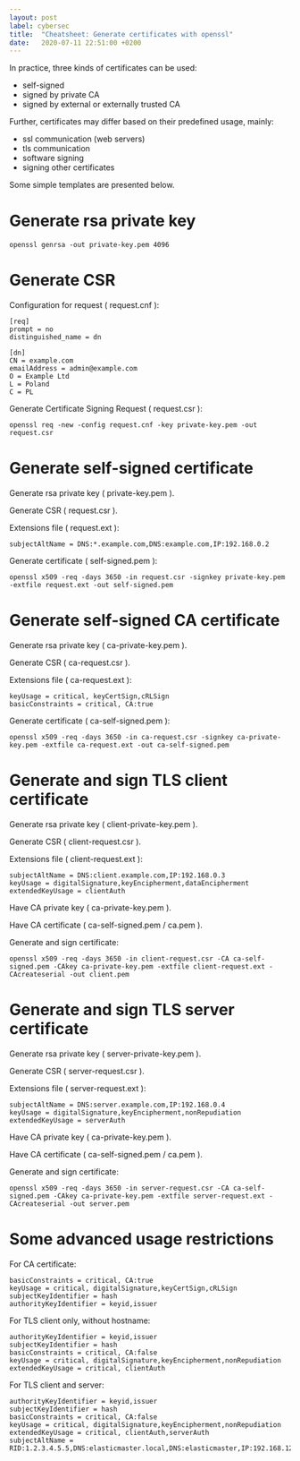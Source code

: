 ```yaml
---
layout: post
label: cybersec
title:  "Cheatsheet: Generate certificates with openssl"
date:   2020-07-11 22:51:00 +0200
---
```


In practice, three kinds of certificates can be used:
- self-signed
- signed by private CA
- signed by external or externally trusted CA

Further, certificates may differ based on their predefined usage, mainly:
- ssl communication (web servers)
- tls communication
- software signing
- signing other certificates

Some simple templates are presented below.

# Generate rsa private key
```
openssl genrsa -out private-key.pem 4096
```

# Generate CSR
Configuration for request ( request.cnf ):
```
[req]
prompt = no
distinguished_name = dn

[dn]
CN = example.com
emailAddress = admin@example.com
O = Example Ltd
L = Poland
C = PL
```
Generate Certificate Signing Request ( request.csr ):
```
openssl req -new -config request.cnf -key private-key.pem -out request.csr
```

# Generate self-signed certificate
Generate rsa private key ( private-key.pem ).

Generate CSR ( request.csr ).

Extensions file ( request.ext ):
```
subjectAltName = DNS:*.example.com,DNS:example.com,IP:192.168.0.2
```
Generate certificate ( self-signed.pem ):
```
openssl x509 -req -days 3650 -in request.csr -signkey private-key.pem -extfile request.ext -out self-signed.pem
```

# Generate self-signed CA certificate
Generate rsa private key ( ca-private-key.pem ).

Generate CSR ( ca-request.csr ).

Extensions file ( ca-request.ext ):
```
keyUsage = critical, keyCertSign,cRLSign
basicConstraints = critical, CA:true
```
Generate certificate ( ca-self-signed.pem ):
```
openssl x509 -req -days 3650 -in ca-request.csr -signkey ca-private-key.pem -extfile ca-request.ext -out ca-self-signed.pem
```

# Generate and sign TLS client certificate
Generate rsa private key ( client-private-key.pem ).

Generate CSR ( client-request.csr ).

Extensions file ( client-request.ext ):
```
subjectAltName = DNS:client.example.com,IP:192.168.0.3
keyUsage = digitalSignature,keyEncipherment,dataEncipherment
extendedKeyUsage = clientAuth
```
Have CA private key ( ca-private-key.pem ).

Have CA certificate ( ca-self-signed.pem  / ca.pem ).

Generate and sign certificate:
```
openssl x509 -req -days 3650 -in client-request.csr -CA ca-self-signed.pem -CAkey ca-private-key.pem -extfile client-request.ext -CAcreateserial -out client.pem
```

# Generate and sign TLS server certificate
Generate rsa private key ( server-private-key.pem ).

Generate CSR ( server-request.csr ).

Extensions file ( server-request.ext ):
```
subjectAltName = DNS:server.example.com,IP:192.168.0.4
keyUsage = digitalSignature,keyEncipherment,nonRepudiation
extendedKeyUsage = serverAuth
```
Have CA private key ( ca-private-key.pem ).

Have CA certificate ( ca-self-signed.pem  / ca.pem ).

Generate and sign certificate:
```
openssl x509 -req -days 3650 -in server-request.csr -CA ca-self-signed.pem -CAkey ca-private-key.pem -extfile server-request.ext -CAcreateserial -out server.pem
```

# Some advanced usage restrictions

For CA certificate:
```
basicConstraints = critical, CA:true
keyUsage = critical, digitalSignature,keyCertSign,cRLSign
subjectKeyIdentifier = hash
authorityKeyIdentifier = keyid,issuer
```
For TLS client only, without hostname:
```
authorityKeyIdentifier = keyid,issuer
subjectKeyIdentifier = hash
basicConstraints = critical, CA:false
keyUsage = critical, digitalSignature,keyEncipherment,nonRepudiation
extendedKeyUsage = critical, clientAuth
```
For TLS client and server:
```
authorityKeyIdentifier = keyid,issuer
subjectKeyIdentifier = hash
basicConstraints = critical, CA:false
keyUsage = critical, digitalSignature,keyEncipherment,nonRepudiation
extendedKeyUsage = critical, clientAuth,serverAuth
subjectAltName = RID:1.2.3.4.5.5,DNS:elasticmaster.local,DNS:elasticmaster,IP:192.168.122.4,IP:127.0.0.1
```
